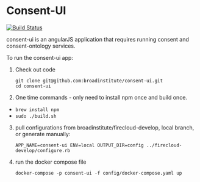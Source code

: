 Consent-UI
==========

[![Build Status](https://travis-ci.com/broadinstitute/consent-ui.svg?token=3ve6QNemvC5zpJzsoKzf&branch=develop)](https://travis-ci.com/broadinstitute/consent-ui)

consent-ui is an angularJS application that requires running consent and consent-ontology services.

To run the consent-ui app:

1. Check out code
    ```
    git clone git@github.com:broadinstitute/consent-ui.git
    cd consent-ui
    ```
2. One time commands - only need to install npm once and build once. 
  * `brew install npm`
  * `sudo ./build.sh` 

3. pull configurations from broadinstitute/firecloud-develop, local branch, or generate manually: 
    ```
    APP_NAME=consent-ui ENV=local OUTPUT_DIR=config ../firecloud-develop/configure.rb
    ```
4. run the docker compose file 
    ```
    docker-compose -p consent-ui -f config/docker-compose.yaml up
    ```
